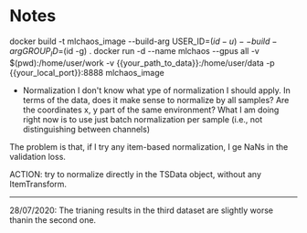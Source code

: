 # Notes
docker build -t mlchaos_image --build-arg USER_ID=$(id -u) --build-arg GROUP_ID=$(id -g) .
docker run -d  --name mlchaos --gpus all -v $(pwd):/home/user/work -v {{your_path_to_data}}:/home/user/data -p {{your_local_port}}:8888 mlchaos_image

- Normalization
I don't know what ype of normalization I should apply. In terms of the data, does it make sense to normalize by all samples? Are the coordinates x, y part of the same environment? What I am doing right now is to use just batch normalization per sample (i.e., not distinguishing between channels)

The problem is that, if I try any item-based normalization, I ge NaNs in the validation loss.

ACTION: try to normalize directly in the TSData object, without any ItemTransform.

-------------

28/07/2020: The trianing results in the third dataset are slightly worse thanin the second one.
